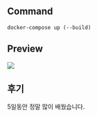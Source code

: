 ## Command

```shell
docker-compose up (--build)
```

## Preview

<img src = "https://github.com/rlatkd/live-chat/blob/main/assets/preview.gif">

## 후기

5일동안 정말 많이 배웠습니다.
